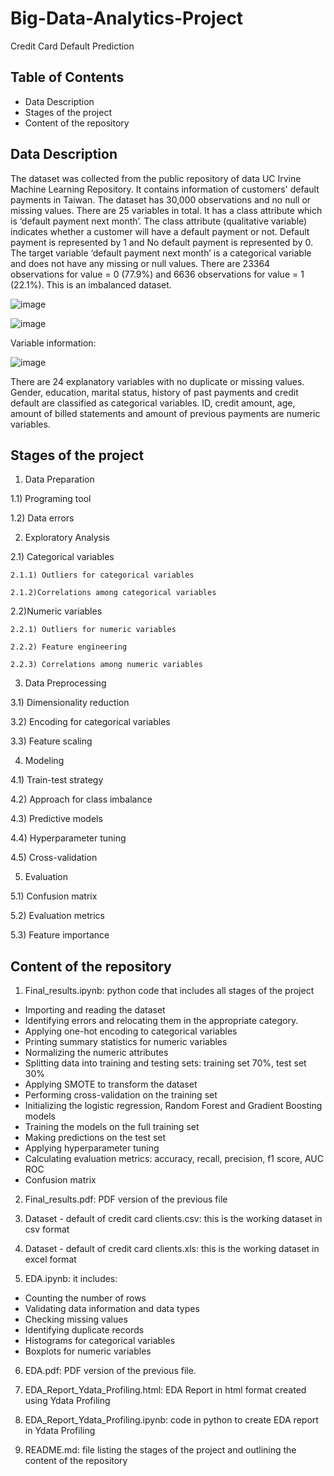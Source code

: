 # Big-Data-Analytics-Project
Credit Card Default Prediction

## Table of Contents
- Data Description
- Stages of the project
- Content of the repository

## Data Description
The dataset was collected from the public repository of data UC Irvine Machine Learning Repository. It contains information of customers' default payments in Taiwan. The dataset has 30,000 observations and no null or missing values. There are 25 variables in total. It has a class attribute which is ‘default payment next month’. The class attribute (qualitative variable) indicates whether a customer will have a default payment or not. Default payment is represented by 1 and No default payment is represented by 0. 
The target variable ‘default payment next month’ is a categorical variable and does not have any missing or null values. There are 23364 observations for value = 0 (77.9%) and 6636 observations for value = 1 (22.1%). This is an imbalanced dataset.

![image](https://github.com/user-attachments/assets/cacc4ca2-3e2c-40c5-ac79-825448c22482)

![image](https://github.com/user-attachments/assets/e4e37a9d-6209-4634-be54-b01d897135fe)

Variable information: 

![image](https://github.com/user-attachments/assets/85a27e2c-68f3-4483-9a54-429cb12b17c1)


There are 24 explanatory variables with no duplicate or missing values. Gender, education, marital status, history of past payments and credit default are classified as categorical variables. ID, credit amount, age, amount of billed statements and amount of previous payments are numeric variables.


## Stages of the project
1) Data Preparation
   
  1.1) Programing tool
  
  1.2) Data errors
  
2) Exploratory Analysis
   
  2.1) Categorical variables
  
    2.1.1) Outliers for categorical variables
    
    2.1.2)Correlations among categorical variables
    
  2.2)Numeric variables
  
    2.2.1) Outliers for numeric variables
    
    2.2.2) Feature engineering
    
    2.2.3) Correlations among numeric variables
    
3) Data Preprocessing
   
  3.1) Dimensionality reduction
  
  3.2) Encoding for categorical variables
  
  3.3) Feature scaling
  
4) Modeling
   
  4.1) Train-test strategy
  
  4.2) Approach for class imbalance
  
  4.3) Predictive models

  4.4) Hyperparameter tuning
  
  4.5) Cross-validation
  
5) Evaluation
   
  5.1) Confusion matrix
  
  5.2) Evaluation metrics
  
  5.3) Feature importance


## Content of the repository
1) Final_results.ipynb: python code that includes all stages of the project
  - Importing and reading the dataset
  - Identifying errors and relocating them in the appropriate category.
  - Applying one-hot encoding to categorical variables
  - Printing summary statistics for numeric variables
  - Normalizing the numeric attributes
  - Splitting data into training and testing sets: training set 70%, test set 30%
  - Applying SMOTE to transform the dataset
  - Performing cross-validation on the training set
  - Initializing the logistic regression, Random Forest and Gradient Boosting models
  - Training the models on the full training set
  - Making predictions on the test set
  - Applying hyperparameter tuning
  - Calculating evaluation metrics: accuracy, recall, precision, f1 score, AUC ROC
  - Confusion matrix
    
2) Final_results.pdf: PDF version of the previous file

3) Dataset - default of credit card clients.csv: this is the working dataset in csv format
   
4) Dataset - default of credit card clients.xls: this is the working dataset in excel format
   
5) EDA.ipynb: it includes:
  - Counting the number of rows
  - Validating data information and data types
  - Checking missing values
  - Identifying duplicate records
  - Histograms for categorical variables
  - Boxplots for numeric variables
    
6) EDA.pdf: PDF version of the previous file.
   
7) EDA_Report_Ydata_Profiling.html: EDA Report in html format created using Ydata Profiling

8) EDA_Report_Ydata_Profiling.ipynb: code in python to create EDA report in Ydata Profiling

9) README.md: file listing the stages of the project and outlining the content of the repository
